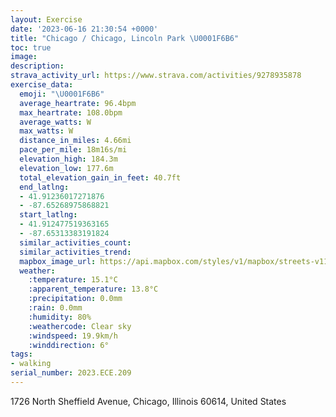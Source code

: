 ```yaml
---
layout: Exercise
date: '2023-06-16 21:30:54 +0000'
title: "Chicago / Chicago, Lincoln Park \U0001F6B6"
toc: true
image:
description:
strava_activity_url: https://www.strava.com/activities/9278935878
exercise_data:
  emoji: "\U0001F6B6"
  average_heartrate: 96.4bpm
  max_heartrate: 108.0bpm
  average_watts: W
  max_watts: W
  distance_in_miles: 4.66mi
  pace_per_mile: 18m16s/mi
  elevation_high: 184.3m
  elevation_low: 177.6m
  total_elevation_gain_in_feet: 40.7ft
  end_latlng:
  - 41.91236017271876
  - -87.65268975868821
  start_latlng:
  - 41.912477519363165
  - -87.65313383191824
  similar_activities_count:
  similar_activities_trend:
  mapbox_image_url: https://api.mapbox.com/styles/v1/mapbox/streets-v11/static/path-5+787af2-1.0(umy~Fhw~uO%7DA%40uBH%7B%40C%7BILWAMCIGEOC%5DCuABgCCuCCqLEsJE%7DBAyLMsVAsGDkAGkAEmDEWKOGmCIi%40Ok%40EGGA%7D%40%5E%5BDa%40BuDBwHLwCAkC%40sFL_CDu%40%3F%5BGGMC_%40%3FOBCAm%40Bi%40GqABaAK%7BBTIHJJ%40VETIRHJEJONIF%3FPD%60%40CLEFIBM%3FICWIEKCMGEKG%40%3FBBECEa%40RQL%5DD%5BNGHBF%3FCECWDONI%5CKFEEAI%40mAEUQDULM%3FDA%3FEUaADe%40%40i%40A%7B%40g%40eGQoAMw%40C%7B%40DQFCT%3FXMHMLE%5Ec%40NEJ%3Fp%40b%40%5EP%60%40JZBh%40%40%60%40CdCYxHeBdASdAWjCc%40%60CYnASjE%7B%40nCu%40%7CCiAvAq%40hAu%40n%40%5BbBkARCF%40FHF%5E%40%40BGBB%60%40dBFj%40C%3FAHPdCCtBFhCLjAZpAAb%40HpC%3Fd%40L%60BE%60%40Ld%40FhAIbBD%60BGrDB%7CB%3FdBDvBBnJD%7CBB%5EJl%40%40T%3FpGJ%7CMD%5CJJN%40v%40%3FNDFJD%5EJfXDv%40DHPHBNCjCFlK),pin-s-s+e5b22e(-87.65317,41.91467),pin-s-f+89ae00(-87.65108000000005,41.913710000000044)/auto/800x800?access_token=pk.eyJ1Ijoiam9zaGJlY2ttYW4iLCJhIjoiY205eWR2aDd1MWZ6djJrbXc4a3M0bWZleiJ9.XiG9OWkNcZk2QzjJbxLB4A
  weather:
    :temperature: 15.1°C
    :apparent_temperature: 13.8°C
    :precipitation: 0.0mm
    :rain: 0.0mm
    :humidity: 80%
    :weathercode: Clear sky
    :windspeed: 19.9km/h
    :winddirection: 6°
tags:
- walking
serial_number: 2023.ECE.209
---
```

1726 North Sheffield Avenue, Chicago, Illinois 60614, United States
